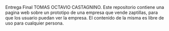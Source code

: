 Entrega Final TOMAS OCTAVIO CASTAGNINO.
Este repositorio contiene una pagina web sobre un prototipo de una empresa que vende zaptillas, para que los usuario puedan ver la empresa. El contenido de la misma es libre de uso para cualquier persona.
